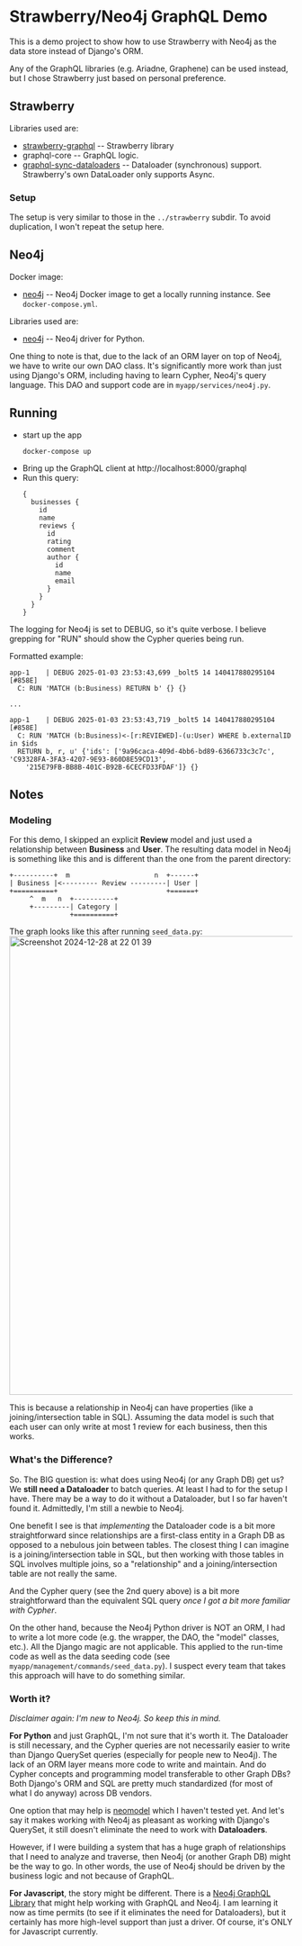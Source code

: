 # Strawberry/Neo4j GraphQL Demo #

This is a demo project to show how to use Strawberry with Neo4j as the data store instead 
of Django's ORM.

Any of the GraphQL libraries (e.g. Ariadne, Graphene) can be used instead, but I chose
Strawberry just based on personal preference.

## Strawberry ##

Libraries used are:
- [strawberry-graphql](https://strawberry.rocks/) -- Strawberry library
- graphql-core -- GraphQL logic.
- [graphql-sync-dataloaders](https://ariadnegraphql.org/docs/dataloaders) -- Dataloader (synchronous) support. Strawberry's own DataLoader only 
  supports Async.

### Setup ###

The setup is very similar to those in the `../strawberry` subdir. To avoid duplication, I won't repeat the setup here.

## Neo4j ##

Docker image:
- [neo4j](https://hub.docker.com/_/neo4j) -- Neo4j Docker image to get a locally running instance. See `docker-compose.yml`.

Libraries used are:
- [neo4j](https://neo4j.com/docs/getting-started/languages-guides/neo4j-python/) -- Neo4j driver for Python.

One thing to note is that, due to the lack of an ORM layer on top of Neo4j, we have to write our own DAO class. It's 
significantly more work than just using Django's ORM, including having to learn Cypher, Neo4j's query language. This
DAO and support code are in `myapp/services/neo4j.py`.

## Running ##
- start up the app
  ```
  docker-compose up
  ```
- Bring up the GraphQL client at http://localhost:8000/graphql
- Run this query:
  ```
  {
    businesses {
      id
      name
      reviews {
        id
        rating
        comment
        author {
          id
          name
          email
        }
      }
    }
  }
  ```

The logging for Neo4j is set to DEBUG, so it's quite verbose. I believe grepping for "RUN" should show the Cypher 
queries being run.

Formatted example:
```
app-1    | DEBUG 2025-01-03 23:53:43,699 _bolt5 14 140417880295104 [#858E]  
  C: RUN 'MATCH (b:Business) RETURN b' {} {}

...

app-1    | DEBUG 2025-01-03 23:53:43,719 _bolt5 14 140417880295104 [#858E]  
  C: RUN 'MATCH (b:Business)<-[r:REVIEWED]-(u:User) WHERE b.externalID in $ids 
  RETURN b, r, u' {'ids': ['9a96caca-409d-4bb6-bd89-6366733c3c7c', 'C93328FA-3FA3-4207-9E93-860D8E59CD13', 
    '215E79FB-BB8B-401C-B92B-6CECFD33FDAF']} {}
```

## Notes ##

### Modeling ###
For this demo, I skipped an explicit **Review** model and just used a relationship between **Business** and **User**. 
The resulting data model in Neo4j is something like this and is different than the one from the parent directory:

```
+----------+  m                     n  +------+
| Business |<--------- Review ---------| User |
+==========+                           +======+
     ^  m   n  +----------+
     +---------| Category |
               +==========+
```

The graph looks like this after running `seed_data.py`:
<img width="815" alt="Screenshot 2024-12-28 at 22 01 39" src="https://github.com/user-attachments/assets/4a4d4461-0c7d-4ec6-ad18-59f7d148fbc7" />


This is because a relationship in Neo4j can have properties (like a joining/intersection table in SQL). Assuming the
data model is such that each user can only write at most 1 review for each business, then this works.

### What's the Difference? ###
So. The BIG question is: what does using Neo4j (or any Graph DB) get us? We **still need a Dataloader** to batch 
queries. At least I had to for the setup I have. There may be a way to do it without a Dataloader, but I so far
haven't found it. Admittedly, I'm still a newbie to Neo4j.

One benefit I see is that _implementing_ the Dataloader code is a bit more straightforward since relationships are
a first-class entity in a Graph DB as opposed to a nebulous join between tables. The closest thing I can imagine is
a joining/intersection table in SQL, but then working with those tables in SQL involves multiple joins, so a 
"relationship" and a joining/intersection table are not really the same. 

And the Cypher query (see the 2nd query above) is a bit more straightforward than the equivalent SQL query _once I got
a bit more familiar with Cypher_.

On the other hand, because the Neo4j Python driver is NOT an ORM, I had to write a lot more code (e.g. the wrapper, the
DAO, the "model" classes, etc.). All the Django magic are not applicable. This applied to the run-time code as well as
the data seeding code (see `myapp/management/commands/seed_data.py`). I suspect every team that takes this approach
will have to do something similar.

### Worth it? ###

_Disclaimer again: I'm new to Neo4j. So keep this in mind._

**For Python** and just GraphQL, I'm not sure that it's worth it. The Dataloader is still necessary, and the Cypher queries
are not necessarily easier to write than Django QuerySet queries (especially for people new to Neo4j). The lack of an 
ORM layer means more code to write and maintain. And do Cypher concepts and programming model transferable to other 
Graph DBs? Both Django's ORM and SQL are pretty much standardized (for most of what I do anyway) across DB vendors.

One option that may help is [neomodel](https://neomodel.readthedocs.io/en/latest/index.html) which I haven't tested yet. And
let's say it makes working with Neo4j as pleasant as working with Django's QuerySet, it still doesn't eliminate the need to
work with **Dataloaders**. 

However, if I were building a system that has a huge graph of relationships that I need to analyze and traverse, then
Neo4j (or another Graph DB) might be the way to go. In other words, the use of Neo4j should be driven by the business
logic and not because of GraphQL.

**For Javascript**, the story might be different. There is a [Neo4j GraphQL Library](https://neo4j.com/docs/graphql/current/) 
that might help working with GraphQL and Neo4j. I am learning it now as time permits (to see if it eliminates the need for 
Dataloaders), but it certainly has more high-level support than just a driver. Of course, it's ONLY for Javascript currently.

